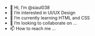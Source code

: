 - 👋 Hi, I’m @siaul038
- 👀 I’m interested in UI/UX Design
- 🌱 I’m currently learning HTML and CSS
- 💞️ I’m looking to collaborate on ...
- 📫 How to reach me ...

<!---
siaul038/siaul038 is a ✨ special ✨ repository because its `README.md` (this file) appears on your GitHub profile.
You can click the Preview link to take a look at your changes.
--->
